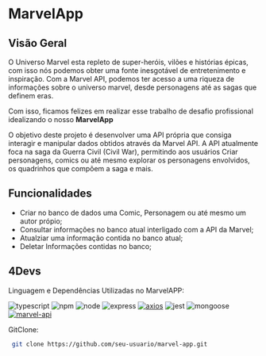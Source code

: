 # MarvelApp

## Visão Geral

O Universo Marvel esta repleto de super-heróis, vilões e histórias épicas, com isso nós podemos obter uma fonte inesgotável de entretenimento e inspiração. Com a Marvel API, podemos ter acesso a uma riqueza de informações sobre o universo marvel, desde personagens até as sagas que definem eras.

Com isso, ficamos felizes em realizar esse trabalho de desafio profissional idealizando o nosso
**MarvelApp**

O objetivo deste projeto é desenvolver uma API própria que consiga interagir e manipular dados obtidos através da Marvel API. A API atualmente foca na saga da Guerra Civil (Civil War), permitindo aos usuários Criar personagens, comics ou até mesmo explorar os personagens envolvidos, os quadrinhos que compõem a saga e mais.
## Funcionalidades
- Criar no banco de dados uma Comic, Personagem ou até mesmo um autor própio;
- Consultar informações no banco atual interligado com a API da Marvel;
- Atualziar uma informação contida no banco atual;
- Deletar Informações contidas no banco;
  
## 4Devs
Linguagem e Dependências Utilizadas no MarvelAPP:

![typescript](https://img.shields.io/badge/-TypeScript-3178C6?style=flat&logo=typescript&logoColor=white)
![npm](https://img.shields.io/badge/-NPM-CB3837?style=flat&logo=npm&logoColor=white)
![node](https://img.shields.io/badge/-Node.js-339933?style=flat&logo=node.js&logoColor=white)
![express](https://img.shields.io/badge/-Express-000000?style=flat&logo=express&logoColor=white)
[![axios](https://img.shields.io/badge/-Axios-007ACC?style=flat&logo=axios&logoColor=white)](https://github.com/axios/axios)
![jest](https://img.shields.io/badge/-Jest-C21325?style=flat&logo=jest&logoColor=white)
![mongoose](https://img.shields.io/badge/-Mongoose-47A248?style=flat&logo=mongoose&logoColor=white)
[![marvel-api](https://img.shields.io/badge/-Marvel_API-FF0000?style=flat&logo=marvel&logoColor=white)](https://developer.marvel.com/)




GitClone:
  
  ```bash
   git clone https://github.com/seu-usuario/marvel-app.git
  ```



